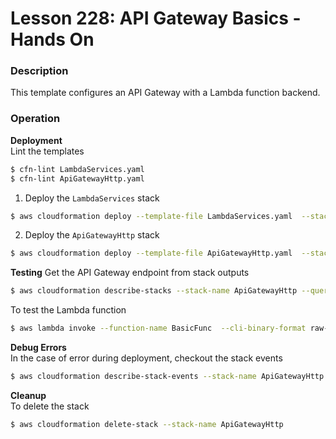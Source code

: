 # Lesson 228: API Gateway Basics - Hands On

### Description

This template configures an API Gateway with a Lambda function backend.

### Operation

**Deployment**  
Lint the templates

```bash
$ cfn-lint LambdaServices.yaml
$ cfn-lint ApiGatewayHttp.yaml
```

1. Deploy the `LambdaServices` stack

```bash
$ aws cloudformation deploy --template-file LambdaServices.yaml  --stack-name LambdaServices  --parameter-overrides file://secret-parameters.json --capabilities CAPABILITY_NAMED_IAM
```

2. Deploy the `ApiGatewayHttp` stack

```bash
$ aws cloudformation deploy --template-file ApiGatewayHttp.yaml  --stack-name ApiGatewayHttp
```

**Testing**
Get the API Gateway endpoint from stack outputs

```bash
$ aws cloudformation describe-stacks --stack-name ApiGatewayHttp --query "Stacks[0].Outputs" --no-cli-pager
```

To test the Lambda function

```bash
$ aws lambda invoke --function-name BasicFunc  --cli-binary-format raw-in-base64-out output.json
```

**Debug Errors**  
 In the case of error during deployment, checkout the stack events

```bash
$ aws cloudformation describe-stack-events --stack-name ApiGatewayHttp > events.json
```

**Cleanup**  
To delete the stack

```bash
$ aws cloudformation delete-stack --stack-name ApiGatewayHttp
```
